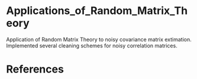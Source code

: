 # Applications_of_Random_Matrix_Theory

Application of Random Matrix Theory to noisy covariance matrix extimation. 
Implemented several cleaning schemes for noisy correlation matrices.

# References
